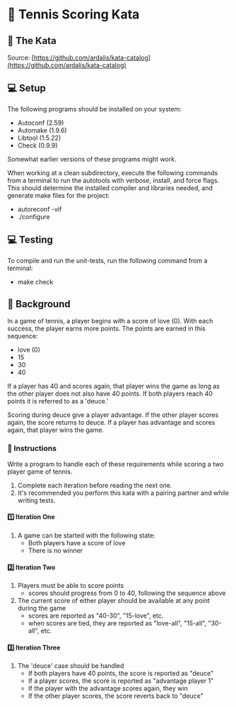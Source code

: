 # 🎾 Tennis Scoring Kata

## 🥷 The Kata

Source: [https://github.com/ardalis/kata-catalog](https://github.com/ardalis/kata-catalog)

## 💻 Setup

The following programs should be installed on your system:
- Autoconf (2.59)
- Automake (1.9.6)
- Libtool (1.5.22)
- Check (0.9.9)

Somewhat earlier versions of these programs might work.

When working at a clean subdirectory, execute the following commands from a terminal to run the autotools with verbose, install, and force flags. This should determine the installed compiler and libraries needed, and generate make files for the project:
- autoreconf -vif
- ./configure

## 💻 Testing

To compile and run the unit-tests, run the following command from a terminal:
- make check

## 🏸 Background

In a game of tennis, a player begins with a score of love (0). With each success, the player earns more points. The points are earned in this sequence:

- love (0)
- 15
- 30
- 40

If a player has 40 and scores again, that player wins the game as long as the other player does not also have 40 points. If both players reach 40 points it is referred to as a 'deuce.'

Scoring during deuce give a player advantage. If the other player scores again, the score returns to deuce. If a player has advantage and scores again, that player wins the game.

### 📖 Instructions

Write a program to handle each of these requirements while scoring a two player game of tennis.

1. Complete each iteration before reading the next one.
1. It's recommended you perform this kata with a pairing partner and while writing tests.

#### 1️⃣ Iteration One

1. A game can be started with the following state:
   - Both players have a score of love
   - There is no winner

#### 2️⃣ Iteration Two

1. Players must be able to score points
   - scores should progress from 0 to 40, following the sequence above
1. The current score of either player should be available at any point during the game
   - scores are reported as "40-30", "15-love", etc.
   - when scores are tied, they are reported as "love-all", "15-all", "30-all", etc.

#### 3️⃣ Iteration Three

1. The 'deuce' case should be handled
   - If both players have 40 points, the score is reported as "deuce"
   - If a player scores, the score is reported as "advantage player 1"
   - If the player with the advantage scores again, they win
   - If the other player scores, the score reverts back to "deuce"
